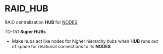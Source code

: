 # RAID_HUB

RAID centralization **HUB** for [NODES](https://github.com/IgnacioPardo/RAID_NODE)

*TO-DO*
**Super HUBs**
  * Make hubs act like nodes for higher hierarchy hubs when **HUB** runs out of space for relational connections to its **NODES**
